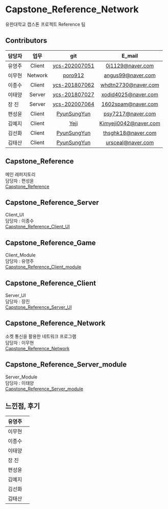 # Capstone_Reference_Network
유한대학교 캡스톤 프로젝트 Reference 팀

## Contributors
| 담당자 | 업무 | git| E_mail |
| :--- | :---: | :---: | :---: |
| 유영주 | Client | [ycs-202007051](https://github.com/ycs-202007051) | 0j1129@naver.com |
| 이무현 | Network | [poro912](https://github.com/poro912) | angus99@naver.com |
| 이종수 | Client | [ycs-201807062](https://github.com/ycs-201807062) | whdtn2730@naver.com |
| 이태양 | Server | [ycs-201807027](https://github.com/ycs-201807027) | xodid4025@naver.com |
| 장 진 | Server | [ycs-202007064](https://github.com/ycs-202007064) | 1602spam@naver.com |
| 편성윤 | Client | [PyunSungYun](https://github.com/PyunSungYun) | psy7217@naver.com |
| 김예지 | Client | [Yeji](https://github.com/) | Kimyeji0042@naver.com |
| 김선화 | Client | [PyunSungYun](https://github.com/) | thsghk18@naver.com |
| 김태산 | Client | [PyunSungYun](https://github.com/) | ursceal@naver.com |

## Capstone_Reference
메인 레퍼지토리 <br>
담당자 : 편성윤 </br>
[Capstone_Reference](https://github.com/PyunSungYun/Capstone_Reference)  </br>

## Capstone_Reference_Server
Client_UI <br>
담당자 : 이종수 </br>
[Capstone_Reference_Client_UI](https://github.com/ycs-201807062/Capstone_Reference_Client_UI)</br>

## Capstone_Reference_Game
Client_Module   </br>
담당자 : 유영주  </br>
[Capstone_Reference_Client_module](https://github.com/ycs-202007051/Capstone_Reference_Client_module)</br>

## Capstone_Reference_Client
Server_UI </br>
담당자 : 장진 </br>
[Capstone_Reference_Server_UI](https://github.com/ycs-202007064/Capstone_Reference_Server_UI)</br>

## Capstone_Reference_Network
소켓 통신을 활용한 네트워크 프로그램 <br>
담당자 : 이무현 </br>
[Capstone_Reference_Network](https://github.com/poro912/Capstone_Reference_Network)</br>

## Capstone_Reference_Server_module
Server_Module <br>
담당자 : 이태양 </br>
[Capstone_Reference_Server_module](https://github.com/ycs-201807027/Capstone_Reference_Server_module)</br>

## 느낀점, 후기
| 유영주 | |
| :--- | :---: |
| 이무현 |  |
| 이종수 |  |
| 이태양 |  |
| 장 진 |  |
| 편성윤 |  |
| 김예지 |  |
| 김선화 |  |
| 김태산 |  |
